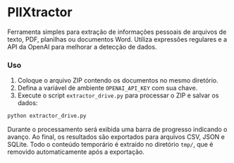 # PIIXtractor

Ferramenta simples para extração de informações pessoais de arquivos de texto,
PDF, planilhas ou documentos Word. Utiliza expressões regulares e a API da
OpenAI para melhorar a detecção de dados.

### Uso

1. Coloque o arquivo ZIP contendo os documentos no mesmo diretório.
2. Defina a variável de ambiente `OPENAI_API_KEY` com sua chave.
3. Execute o script `extractor_drive.py` para processar o ZIP e salvar os dados:

```bash
python extractor_drive.py
```

Durante o processamento será exibida uma barra de progresso indicando o avanço.
Ao final, os resultados são exportados para arquivos CSV, JSON e SQLite. Todo o
conteúdo temporário é extraído no diretório `tmp/`, que é removido
automaticamente após a exportação.
